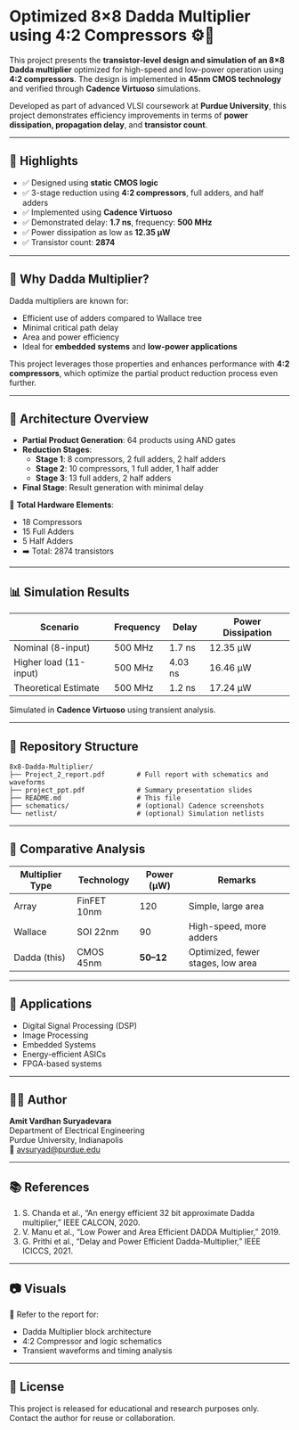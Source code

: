 
# Optimized 8×8 Dadda Multiplier using 4:2 Compressors ⚙️🔢

This project presents the **transistor-level design and simulation of an 8×8 Dadda multiplier** optimized for high-speed and low-power operation using **4:2 compressors**. The design is implemented in **45nm CMOS technology** and verified through **Cadence Virtuoso** simulations.

Developed as part of advanced VLSI coursework at **Purdue University**, this project demonstrates efficiency improvements in terms of **power dissipation, propagation delay**, and **transistor count**.

---

## 📌 Highlights

- ✅ Designed using **static CMOS logic**
- ✅ 3-stage reduction using **4:2 compressors**, full adders, and half adders
- ✅ Implemented using **Cadence Virtuoso**
- ✅ Demonstrated delay: **1.7 ns**, frequency: **500 MHz**
- ✅ Power dissipation as low as **12.35 µW**
- ✅ Transistor count: **2874**

---

## 🧠 Why Dadda Multiplier?

Dadda multipliers are known for:
- Efficient use of adders compared to Wallace tree
- Minimal critical path delay
- Area and power efficiency
- Ideal for **embedded systems** and **low-power applications**

This project leverages those properties and enhances performance with **4:2 compressors**, which optimize the partial product reduction process even further.

---

## 🔧 Architecture Overview

- **Partial Product Generation**: 64 products using AND gates
- **Reduction Stages**:
  - **Stage 1**: 8 compressors, 2 full adders, 2 half adders
  - **Stage 2**: 10 compressors, 1 full adder, 1 half adder
  - **Stage 3**: 13 full adders, 2 half adders
- **Final Stage**: Result generation with minimal delay

🧮 **Total Hardware Elements**:
- 18 Compressors  
- 15 Full Adders  
- 5 Half Adders  
- ➡️ Total: 2874 transistors

---

## 📊 Simulation Results

| Scenario                | Frequency | Delay     | Power Dissipation |
|------------------------|-----------|-----------|-------------------|
| Nominal (8-input)      | 500 MHz   | 1.7 ns    | 12.35 µW          |
| Higher load (11-input) | 500 MHz   | 4.03 ns   | 16.46 µW          |
| Theoretical Estimate   | 500 MHz   | 1.2 ns    | 17.24 µW          |

Simulated in **Cadence Virtuoso** using transient analysis.

---

## 📁 Repository Structure

```
8x8-Dadda-Multiplier/
├── Project_2_report.pdf        # Full report with schematics and waveforms
├── project_ppt.pdf             # Summary presentation slides
├── README.md                   # This file
├── schematics/                 # (optional) Cadence screenshots
└── netlist/                    # (optional) Simulation netlists
```

---

## 🔬 Comparative Analysis

| Multiplier Type | Technology | Power (µW) | Remarks                              |
|-----------------|------------|------------|--------------------------------------|
| Array           | FinFET 10nm| 120        | Simple, large area                   |
| Wallace         | SOI 22nm   | 90         | High-speed, more adders             |
| Dadda (this)    | CMOS 45nm  | **50–12**  | Optimized, fewer stages, low area   |

---

## 📌 Applications

- Digital Signal Processing (DSP)
- Image Processing
- Embedded Systems
- Energy-efficient ASICs
- FPGA-based systems

---

## 👨‍🎓 Author

**Amit Vardhan Suryadevara**  
Department of Electrical Engineering  
Purdue University, Indianapolis  
📧 avsuryad@purdue.edu

---

## 📚 References

1. S. Chanda et al., “An energy efficient 32 bit approximate Dadda multiplier,” IEEE CALCON, 2020.  
2. V. Manu et al., “Low Power and Area Efficient DADDA Multiplier,” 2019.  
3. G. Prithi et al., “Delay and Power Efficient Dadda-Multiplier,” IEEE ICICCS, 2021.

---

## 📷 Visuals

📌 Refer to the report for:
- Dadda Multiplier block architecture  
- 4:2 Compressor and logic schematics  
- Transient waveforms and timing analysis

---

## 📝 License

This project is released for educational and research purposes only. Contact the author for reuse or collaboration.

